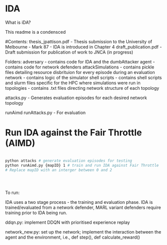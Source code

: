 # IDA

What is iDA?

This readme is a condensced 

#Contents:
thesis_jpattison.pdf - Thesis submission to the University of Melbourne - Mark 87 - IDA is introduced in Chapter 4
draft_publication.pdf - Draft submission for publication of work to JNCA (in progress)

Folders:
adversary - contains code for IDA and the dumbAttacker
agent - contains code for network defenders
attackSimulations - contains pickle files detailing resource disbrituion for every episode during an evaluation
network - contains logic of the simulator
shell scripts - contains shell scripts and slurm files specific for the HPC where simulations were run in
topologies - contains .txt files directing network structure of each topology 


attacks.py - Generates evaluation episodes for each desired network topology

runAimd
runAttacks.py - For evaluation

# Run IDA against the Fair Throttle (AIMD)

```bash

python attacks # generate evaluation episodes for testing
python runAimd.py {mapID} 1 # train and run IDA against Fair Throttle
# Replace mapID with an interger between 0 and 2





```




To run:

IDA uses a two stage process - the training and evaluation phase.
IDA is trained/evaluated from a network defender, MARL variant defenders require training prior to IDA being run.




ddqn.py: implement DDQN with prioritised experience replay

network_new.py: set up the network; implement the interaction between the agent and the environment, i.e., def step(), def calculate_reward()
